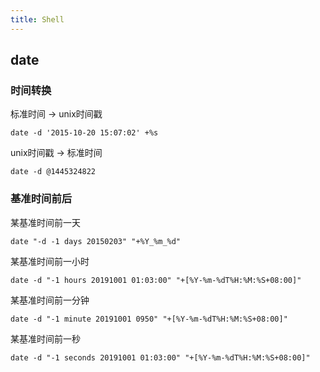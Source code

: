 ```yaml
---
title: Shell
---
```


## date

### 时间转换

标准时间 -> unix时间戳

```shell
date -d '2015-10-20 15:07:02' +%s
```

unix时间戳 -> 标准时间

```shell
date -d @1445324822
```

### 基准时间前后

某基准时间前一天

```shell
date "-d -1 days 20150203" "+%Y_%m_%d"
```

某基准时间前一小时

```shell
date -d "-1 hours 20191001 01:03:00" "+[%Y-%m-%dT%H:%M:%S+08:00]"
```

某基准时间前一分钟

```shell
date -d "-1 minute 20191001 0950" "+[%Y-%m-%dT%H:%M:%S+08:00]"
```

某基准时间前一秒

```shell
date -d "-1 seconds 20191001 01:03:00" "+[%Y-%m-%dT%H:%M:%S+08:00]"
```
